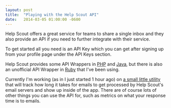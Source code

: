 ```yaml
---
layout: post
title:  "Playing with the Help Scout API"
date:   2014-03-05 01:00:00 -0600
---
```


Help Scout offers a great service for teams to share a single inbox and they also provide an API if you need to further integrate with their service.

To get started all you need is an API Key which you can get after signing up from your profile page under the API Keys section.

Help Scout provides some API Wrappers in [PHP](https://github.com/helpscout/helpscout-api-php) and [Java](https://github.com/helpscout/helpscout-api-java), but there is also an unofficial API Wrapper in [Ruby](https://github.com/hramos/helpscout) that I've been using.

Currently I'm working (as in I just started 1 hour ago) on [a small little utility](https://github.com/oblakeerickson/helpscout-email-timer) that will track how long it takes for emails to get processed by Help Scout's email servers and show up inside of the app. There are of course lots of other things you can use the API for, such as metrics on what your response time is to emails.
